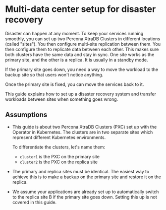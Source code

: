 # Multi-data center setup for disaster recovery

Disaster can happen at any moment. To keep your services running smoothly, you can set up two Percona XtraDB Clusters in different locations (called "sites"). You then configure multi-site replication between them. You then configure them to replicate data between each other. This makes sure both clusters have the same data and stay in sync. One site works as the primary site, and the other is a replica. It is usually in a standby mode.

If the primary site goes down, you need a way to move the workload to the backup site so that users won't notice anything. 

Once the primary site is fixed, you can move the services back to it.

This guide explains how to set up a disaster recovery system and transfer workloads between sites when something goes wrong.

## Assumptions

* This guide is about two Percona XtraDB Clusters (PXC) set up with the Operator in Kubernetes. The clusters are in two separate sites which represent different Kubernetes environments.

    To differentiate the clusters, let's name them:

    * `cluster1` is the PXC on the primary site 
    * `cluster2` is the PXC on the replica site

* The primary and replica sites must be identical. The easiest way to achieve this is to make a backup on the primary site and restore it on the replica. 

* We assume your applications are already set up to automatically switch to the replica site B if the primary site goes down. Setting this up is not covered in this guide.








